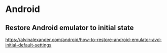 Android
=======

## Restore Android emulator to initial state

https://alvinalexander.com/android/how-to-restore-android-emulator-avd-initial-default-settings